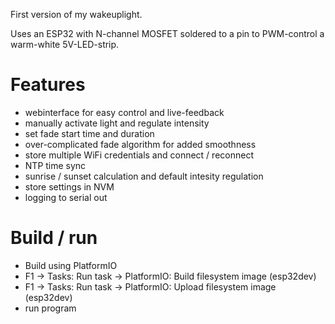 First version of my wakeuplight.

Uses an ESP32 with N-channel MOSFET soldered to a pin to PWM-control a warm-white 5V-LED-strip.

# Features

* webinterface for easy control and live-feedback
* manually activate light and regulate intensity
* set fade start time and duration
* over-complicated fade algorithm for added smoothness
* store multiple WiFi credentials and connect / reconnect
* NTP time sync
* sunrise / sunset calculation and default intesity regulation
* store settings in NVM
* logging to serial out


# Build / run

* Build using PlatformIO
* F1 -> Tasks: Run task -> PlatformIO: Build filesystem image (esp32dev)
* F1 -> Tasks: Run task -> PlatformIO: Upload filesystem image (esp32dev)
* run program